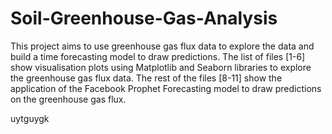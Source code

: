 # Soil-Greenhouse-Gas-Analysis
This project aims to use greenhouse gas flux data to explore the data and build a time forecasting model to draw predictions. 
The list of files [1-6] show visualisation plots using Matplotlib and Seaborn libraries to explore the greenhouse gas flux data.
The rest of the files [8-11] show the application of the Facebook Prophet Forecasting model to draw predictions on the greenhouse gas flux.

uytguygk
